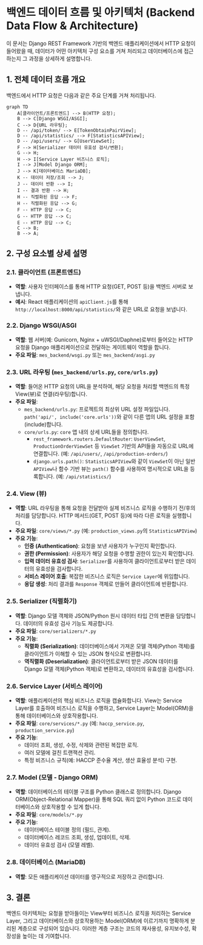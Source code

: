 # 백엔드 데이터 흐름 및 아키텍처 (Backend Data Flow & Architecture)

이 문서는 Django REST Framework 기반의 백엔드 애플리케이션에서 HTTP 요청이 들어왔을 때, 데이터가 어떤 아키텍처 구성 요소를 거쳐 처리되고 데이터베이스에 접근하는지 그 과정을 상세하게 설명합니다.

## 1. 전체 데이터 흐름 개요

백엔드에서 HTTP 요청은 다음과 같은 주요 단계를 거쳐 처리됩니다.

```mermaid
graph TD
    A[클라이언트/프론트엔드] --> B(HTTP 요청);
    B --> C[Django WSGI/ASGI];
    C --> D{URL 라우팅}; 
    D -- /api/token/ --> E[TokenObtainPairView];
    D -- /api/statistics/ --> F[StatisticsAPIView];
    D -- /api/users/ --> G[UserViewSet];
    F --> H[Serializer 데이터 유효성 검사/변환];
    G --> H;
    H --> I[Service Layer 비즈니스 로직];
    I --> J[Model Django ORM];
    J --> K[데이터베이스 MariaDB];
    K -- 데이터 저장/조회 --> J;
    J -- 데이터 반환 --> I;
    I -- 결과 반환 --> H;
    H -- 직렬화된 응답 --> F;
    H -- 직렬화된 응답 --> G;
    F -- HTTP 응답 --> C;
    G -- HTTP 응답 --> C;
    E -- HTTP 응답 --> C;
    C --> B;
    B --> A;
```

## 2. 구성 요소별 상세 설명

### 2.1. 클라이언트 (프론트엔드)

-   **역할**: 사용자 인터페이스를 통해 HTTP 요청(GET, POST 등)을 백엔드 서버로 보냅니다.
-   **예시**: React 애플리케이션의 `apiClient.js`를 통해 `http://localhost:8000/api/statistics/`와 같은 URL로 요청을 보냅니다.

### 2.2. Django WSGI/ASGI

-   **역할**: 웹 서버(예: Gunicorn, Nginx + uWSGI/Daphne)로부터 들어오는 HTTP 요청을 Django 애플리케이션으로 전달하는 게이트웨이 역할을 합니다.
-   **주요 파일**: `mes_backend/wsgi.py` 또는 `mes_backend/asgi.py`

### 2.3. URL 라우팅 (`mes_backend/urls.py`, `core/urls.py`)

-   **역할**: 들어온 HTTP 요청의 URL을 분석하여, 해당 요청을 처리할 백엔드의 특정 View(뷰)로 연결(라우팅)합니다.
-   **주요 파일**:
    -   `mes_backend/urls.py`: 프로젝트의 최상위 URL 설정 파일입니다. `path('api/', include('core.urls'))`와 같이 다른 앱의 URL 설정을 포함(include)합니다.
    -   `core/urls.py`: `core` 앱 내의 상세 URL들을 정의합니다.
        -   `rest_framework.routers.DefaultRouter`: `UserViewSet`, `ProductionOrderViewSet` 등 `ViewSet` 기반의 API들을 자동으로 URL에 연결합니다. (예: `/api/users/`, `/api/production-orders/`)
        -   `django.urls.path()`: `StatisticsAPIView`와 같이 `ViewSet`이 아닌 일반 `APIView`나 함수 기반 뷰는 `path()` 함수를 사용하여 명시적으로 URL을 등록합니다. (예: `/api/statistics/`)

### 2.4. View (뷰)

-   **역할**: URL 라우팅을 통해 요청을 전달받아 실제 비즈니스 로직을 수행하기 전/후의 처리를 담당합니다. HTTP 메서드(GET, POST 등)에 따라 다른 로직을 실행합니다.
-   **주요 파일**: `core/views/*.py` (예: `production_views.py`의 `StatisticsAPIView`)
-   **주요 기능**:
    -   **인증 (Authentication)**: 요청을 보낸 사용자가 누구인지 확인합니다.
    -   **권한 (Permission)**: 사용자가 해당 요청을 수행할 권한이 있는지 확인합니다.
    -   **입력 데이터 유효성 검사**: `Serializer`를 사용하여 클라이언트로부터 받은 데이터의 유효성을 검사합니다.
    -   **서비스 레이어 호출**: 복잡한 비즈니스 로직은 `Service Layer`에 위임합니다.
    -   **응답 생성**: 처리 결과를 `Response` 객체로 만들어 클라이언트에 반환합니다.

### 2.5. Serializer (직렬화기)

-   **역할**: Django 모델 객체와 JSON/Python 원시 데이터 타입 간의 변환을 담당합니다. 데이터의 유효성 검사 기능도 제공합니다.
-   **주요 파일**: `core/serializers/*.py`
-   **주요 기능**:
    -   **직렬화 (Serialization)**: 데이터베이스에서 가져온 모델 객체(Python 객체)를 클라이언트가 이해할 수 있는 JSON 형식으로 변환합니다.
    -   **역직렬화 (Deserialization)**: 클라이언트로부터 받은 JSON 데이터를 Django 모델 객체(Python 객체)로 변환하고, 데이터의 유효성을 검사합니다.

### 2.6. Service Layer (서비스 레이어)

-   **역할**: 애플리케이션의 핵심 비즈니스 로직을 캡슐화합니다. View는 Service Layer를 호출하여 비즈니스 로직을 수행하고, Service Layer는 Model(ORM)을 통해 데이터베이스와 상호작용합니다.
-   **주요 파일**: `core/services/*.py` (예: `haccp_service.py`, `production_service.py`)
-   **주요 기능**:
    -   데이터 조회, 생성, 수정, 삭제와 관련된 복잡한 로직.
    -   여러 모델에 걸친 트랜잭션 관리.
    -   특정 비즈니스 규칙(예: HACCP 준수율 계산, 생산 효율성 분석) 구현.

### 2.7. Model (모델 - Django ORM)

-   **역할**: 데이터베이스의 테이블 구조를 Python 클래스로 정의합니다. Django ORM(Object-Relational Mapper)을 통해 SQL 쿼리 없이 Python 코드로 데이터베이스와 상호작용할 수 있게 합니다.
-   **주요 파일**: `core/models/*.py`
-   **주요 기능**:
    -   데이터베이스 테이블 정의 (필드, 관계).
    -   데이터베이스 레코드 조회, 생성, 업데이트, 삭제.
    -   데이터 유효성 검사 (모델 레벨).

### 2.8. 데이터베이스 (MariaDB)

-   **역할**: 모든 애플리케이션 데이터를 영구적으로 저장하고 관리합니다.

## 3. 결론

백엔드 아키텍처는 요청을 받아들이는 View부터 비즈니스 로직을 처리하는 Service Layer, 그리고 데이터베이스와 상호작용하는 Model(ORM)에 이르기까지 명확하게 분리된 계층으로 구성되어 있습니다. 이러한 계층 구조는 코드의 재사용성, 유지보수성, 확장성을 높이는 데 기여합니다.
